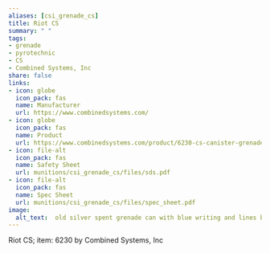 ```yaml
--- 
aliases: [csi_grenade_cs] 
title: Riot CS 
summary: " " 
tags:  
- grenade 
- pyrotechnic 
- CS
- Combined Systems, Inc 
share: false 
links:  
- icon: globe 
  icon_pack: fas 
  name: Manufacturer 
  url: https://www.combinedsystems.com/ 
- icon: globe 
  icon_pack: fas 
  name: Product 
  url: https://www.combinedsystems.com/product/6230-cs-canister-grenade/ 
- icon: file-alt  
  icon_pack: fas 
  name: Safety Sheet 
  url: munitions/csi_grenade_cs/files/sds.pdf 
- icon: file-alt  
  icon_pack: fas 
  name: Spec Sheet 
  url: munitions/csi_grenade_cs/files/spec_sheet.pdf 
image: 
  alt_text:  old silver spent grenade can with blue writing and lines but its all banged up and coated with gunk so hard to read 
---
```

Riot CS; item: 6230  by Combined Systems, Inc
